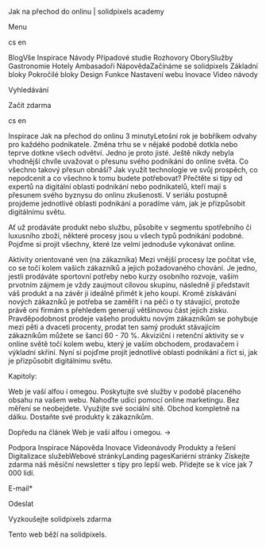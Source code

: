 <p>Jak na přechod do onlinu | solidpixels academy</p>
<p>Menu</p>
<p>cs en</p>
<p>BlogVše Inspirace Návody Případové studie Rozhovory OborySlužby Gastronomie Hotely Ambasadoři NápovědaZačínáme se solidpixels Základní bloky Pokročilé bloky Design Funkce Nastavení webu Inovace Video návody</p>
<p>Vyhledávání</p>
<p>Začít zdarma</p>
<p>cs en</p>
<p>Inspirace
Jak na přechod do onlinu
3 minutyLetošní rok je bobříkem odvahy pro každého podnikatele. Změna trhu se v nějaké podobě dotkla nebo teprve dotkne všech odvětví. Jedno je proto jisté. Ještě nikdy nebyla vhodnější chvíle uvažovat o přesunu svého podnikání do online světa. Co všechno takový přesun obnáší? Jak využít technologie ve svůj prospěch, co nepodcenit a co všechno k tomu budete potřebovat? Přečtěte si tipy od expertů na digitální oblasti podnikání nebo podnikatelů, kteří mají s přesunem svého byznysu do onlinu zkušenosti. V seriálu postupně projdeme jednotlivé oblasti podnikání a poradíme vám, jak je přizpůsobit digitálnímu světu.</p>
<p>Ať už prodáváte produkt nebo službu, působíte v segmentu spotřebního či luxusního zboží, některé procesy jsou u všech typů podnikání podobné. Pojďme si projít všechny, které lze velmi jednoduše vykonávat online.</p>
<p>Aktivity orientované ven (na zákazníka)
Mezi vnější procesy lze počítat vše, co se točí kolem vašich zákazníků a jejich požadovaného chování. Je jedno, jestli prodáváte sportovní potřeby nebo kurzy osobního rozvoje, vaším prvotním zájmem je vždy zaujmout cílovou skupinu, následně jí představit váš produkt a na závěr ji ideálně přimět k jeho koupi. Kromě získávání nových zákazníků je potřeba se zaměřit i na péči o ty stávající, protože právě oni firmám s přehledem generují většinovou část jejich zisku. Pravděpodobnost prodeje vašeho produktu novým zákazníkům se pohybuje mezi pěti a dvaceti procenty, prodat ten samý produkt stávajícím zákazníkům můžete se šancí 60 - 70 %. Akviziční i retenční aktivity se v online světě točí kolem webu, který je vaším obchodem, prodavačem i výkladní skříní. Nyní si pojďme projít jednotlivé oblasti podnikání a říct si, jak je přizpůsobit digitálnímu světu.</p>
<p>Kapitoly:</p>
<p>Web je vaší alfou i omegou.
Poskytujte své služby v podobě placeného obsahu na vašem webu.
Nahoďte udici pomocí online marketingu.
Bez měření se neobejdete.
Využijte své sociální sítě.
Obchod kompletně na dálku.
Dostaňte své produkty k zákazníkům.</p>
<p>Dopředu na článek Web je vaší alfou i omegou. →</p>
<p>Podpora
 Inspirace
Nápověda
Inovace
Videonávody
 Produkty a řešení
 Digitalizace služebWebové stránkyLanding pagesKariérní stránky Získejte zdarma náš měsíční newsletter s tipy pro lepší web. Přidejte se k více jak 7 000 lidí.</p>
<p>E-mail*</p>
<p>Odeslat</p>
<p>Vyzkoušejte solidpixels zdarma</p>
<p>Tento web běží na solidpixels.</p>